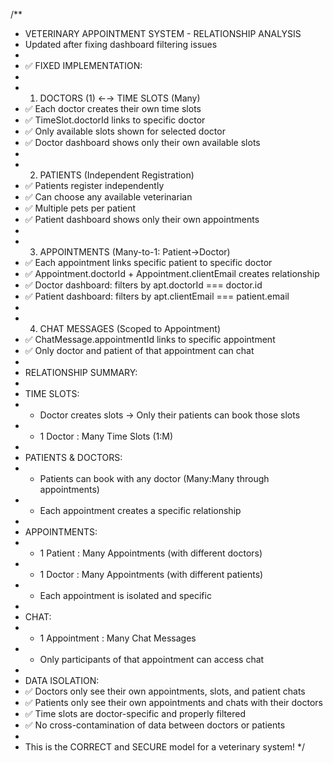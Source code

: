 /**
 * VETERINARY APPOINTMENT SYSTEM - RELATIONSHIP ANALYSIS
 * Updated after fixing dashboard filtering issues
 * 
 * ✅ FIXED IMPLEMENTATION:
 * 
 * 1. DOCTORS (1) ←→ TIME SLOTS (Many)
 *    ✅ Each doctor creates their own time slots
 *    ✅ TimeSlot.doctorId links to specific doctor
 *    ✅ Only available slots shown for selected doctor
 *    ✅ Doctor dashboard shows only their own available slots
 * 
 * 2. PATIENTS (Independent Registration)
 *    ✅ Patients register independently 
 *    ✅ Can choose any available veterinarian
 *    ✅ Multiple pets per patient
 *    ✅ Patient dashboard shows only their own appointments
 * 
 * 3. APPOINTMENTS (Many-to-1: Patient→Doctor)
 *    ✅ Each appointment links specific patient to specific doctor
 *    ✅ Appointment.doctorId + Appointment.clientEmail creates relationship
 *    ✅ Doctor dashboard: filters by apt.doctorId === doctor.id
 *    ✅ Patient dashboard: filters by apt.clientEmail === patient.email
 * 
 * 4. CHAT MESSAGES (Scoped to Appointment)
 *    ✅ ChatMessage.appointmentId links to specific appointment
 *    ✅ Only doctor and patient of that appointment can chat
 * 
 * RELATIONSHIP SUMMARY:
 * 
 * TIME SLOTS:
 * - Doctor creates slots → Only their patients can book those slots
 * - 1 Doctor : Many Time Slots (1:M)
 * 
 * PATIENTS & DOCTORS:
 * - Patients can book with any doctor (Many:Many through appointments)
 * - Each appointment creates a specific relationship
 * 
 * APPOINTMENTS:
 * - 1 Patient : Many Appointments (with different doctors)
 * - 1 Doctor : Many Appointments (with different patients)
 * - Each appointment is isolated and specific
 * 
 * CHAT:
 * - 1 Appointment : Many Chat Messages
 * - Only participants of that appointment can access chat
 * 
 * DATA ISOLATION:
 * ✅ Doctors only see their own appointments, slots, and patient chats
 * ✅ Patients only see their own appointments and chats with their doctors
 * ✅ Time slots are doctor-specific and properly filtered
 * ✅ No cross-contamination of data between doctors or patients
 * 
 * This is the CORRECT and SECURE model for a veterinary system!
 */
